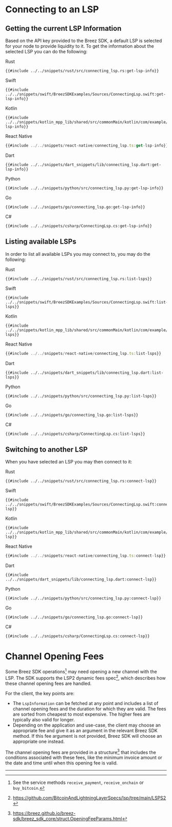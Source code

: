 # Connecting to an LSP

## Getting the current LSP Information

Based on the API key provided to the Breez SDK, a default LSP is selected for your node to provide liquidity to it. To get the information about the selected LSP you can do the following:

<custom-tabs category="lang">
<div slot="title">Rust</div>
<section>

```rust,ignore
{{#include ../../snippets/rust/src/connecting_lsp.rs:get-lsp-info}}
```
</section>

<div slot="title">Swift</div>
<section>

```swift,ignore
{{#include ../../snippets/swift/BreezSDKExamples/Sources/ConnectingLsp.swift:get-lsp-info}}
```
</section>

<div slot="title">Kotlin</div>
<section>

```kotlin,ignore
{{#include ../../snippets/kotlin_mpp_lib/shared/src/commonMain/kotlin/com/example/kotlinmpplib/ConnectingLsp.kt:get-lsp-info}}
```
</section>

<div slot="title">React Native</div>
<section>

```typescript
{{#include ../../snippets/react-native/connecting_lsp.ts:get-lsp-info}}
```
</section>

<div slot="title">Dart</div>
<section>

```dart,ignore
{{#include ../../snippets/dart_snippets/lib/connecting_lsp.dart:get-lsp-info}}
```
</section>

<div slot="title">Python</div>
<section>

```python,ignore
{{#include ../../snippets/python/src/connecting_lsp.py:get-lsp-info}}
```
</section>

<div slot="title">Go</div>
<section>

```go,ignore
{{#include ../../snippets/go/connecting_lsp.go:get-lsp-info}}
```
</section>

<div slot="title">C#</div>
<section>

```cs,ignore
{{#include ../../snippets/csharp/ConnectingLsp.cs:get-lsp-info}}
```
</section>
</custom-tabs>

## Listing available LSPs

In order to list all available LSPs you may connect to, you may do the following:

<custom-tabs category="lang">
<div slot="title">Rust</div>
<section>

```rust,ignore
{{#include ../../snippets/rust/src/connecting_lsp.rs:list-lsps}}
```
</section>

<div slot="title">Swift</div>
<section>

```swift,ignore
{{#include ../../snippets/swift/BreezSDKExamples/Sources/ConnectingLsp.swift:list-lsps}}
```
</section>

<div slot="title">Kotlin</div>
<section>

```kotlin,ignore
{{#include ../../snippets/kotlin_mpp_lib/shared/src/commonMain/kotlin/com/example/kotlinmpplib/ConnectingLsp.kt:list-lsps}}
```
</section>

<div slot="title">React Native</div>
<section>

```typescript
{{#include ../../snippets/react-native/connecting_lsp.ts:list-lsps}}
```
</section>

<div slot="title">Dart</div>
<section>

```dart,ignore
{{#include ../../snippets/dart_snippets/lib/connecting_lsp.dart:list-lsps}}
```
</section>

<div slot="title">Python</div>
<section>

```python,ignore
{{#include ../../snippets/python/src/connecting_lsp.py:list-lsps}}
```
</section>

<div slot="title">Go</div>
<section>

```go,ignore
{{#include ../../snippets/go/connecting_lsp.go:list-lsps}}
```
</section>

<div slot="title">C#</div>
<section>

```cs,ignore
{{#include ../../snippets/csharp/ConnectingLsp.cs:list-lsps}}
```
</section>
</custom-tabs>

## Switching to another LSP

When you have selected an LSP you may then connect to it:

<custom-tabs category="lang">
<div slot="title">Rust</div>
<section>

```rust,ignore
{{#include ../../snippets/rust/src/connecting_lsp.rs:connect-lsp}}
```
</section>

<div slot="title">Swift</div>
<section>

```swift,ignore
{{#include ../../snippets/swift/BreezSDKExamples/Sources/ConnectingLsp.swift:connect-lsp}}
```
</section>

<div slot="title">Kotlin</div>
<section>

```kotlin,ignore
{{#include ../../snippets/kotlin_mpp_lib/shared/src/commonMain/kotlin/com/example/kotlinmpplib/ConnectingLsp.kt:connect-lsp}}
```
</section>

<div slot="title">React Native</div>
<section>

```typescript
{{#include ../../snippets/react-native/connecting_lsp.ts:connect-lsp}}
```
</section>

<div slot="title">Dart</div>
<section>

```dart,ignore
{{#include ../../snippets/dart_snippets/lib/connecting_lsp.dart:connect-lsp}}
```
</section>

<div slot="title">Python</div>
<section>

```python,ignore
{{#include ../../snippets/python/src/connecting_lsp.py:connect-lsp}}
```
</section>

<div slot="title">Go</div>
<section>

```go,ignore
{{#include ../../snippets/go/connecting_lsp.go:connect-lsp}}
```
</section>

<div slot="title">C#</div>
<section>

```cs,ignore
{{#include ../../snippets/csharp/ConnectingLsp.cs:connect-lsp}}
```
</section>
</custom-tabs>

# Channel Opening Fees

Some Breez SDK operations[^1] may need opening a new channel with the LSP. The SDK supports the LSP2 dynamic fees spec[^2],
which describes how these channel opening fees are handled.

For the client, the key points are:

* The `LspInformation` can be fetched at any point and includes a list of channel opening fees and the duration for which
  they are valid. The fees are sorted from cheapest to most expensive. The higher fees are typically also valid for longer.
* Depending on the application and use-case, the client may choose an appropriate fee and give it as an argument in the
  relevant Breez SDK method. If this fee argument is not provided, Breez SDK will choose an appropriate one instead.

The channel opening fees are provided in a structure[^3] that includes the conditions associated with these fees, like
the minimum invoice amount or the date and time until when this opening fee is valid.

---

[^1]: See the service methods `receive_payment`, `receive_onchain` or `buy_bitcoin`.

[^2]: https://github.com/BitcoinAndLightningLayerSpecs/lsp/tree/main/LSPS2

[^3]: https://breez.github.io/breez-sdk/breez_sdk_core/struct.OpeningFeeParams.html
